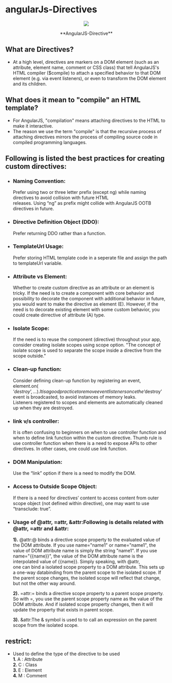 # angularJs-Directives

<p align="center">
    <img  src="https://blog.semaphore-software.com/wp-content/uploads/2015/08/3-Ways-to-Master-Angular-js-Directives.jpg?136c6e">
  <p align="center">**AngularJS-Directive**</p>
</p>

## What are Directives?
- At a high level, directives are markers on a DOM element (such as an attribute, element name, comment or CSS class) 
  that tell AngularJS's HTML compiler ($compile) to attach a specified behavior to that DOM element 
  (e.g. via event listeners), or even to transform the DOM element and its children.

## What does it mean to "compile" an HTML template? 
- For AngularJS, "compilation" means attaching directives to the HTML to make it interactive.
- The reason we use the term "compile" is that the recursive process of attaching directives mirrors the process of compiling source code   in compiled programming languages.

## Following is listed the best practices for creating custom directives:
- ### Naming Convention: 
  Prefer using two or three letter prefix (except ng) while naming directives to avoid collision with future HTML   
  releases. Using “ng” as prefix might collide with AngularJS OOTB directives in future.

- ### Directive Definition Object (DDO): 
  Prefer returning DDO rather than a function.

- ### TemplateUrl Usage: 
  Prefer storing HTML template code in a seperate file and assign the path to templateUrl variable.

- ### Attribute vs Element: 
  Whether to create custom directive as an attribute or an element is tricky. 
  If the need is to create a component with core behavior and possibility to decorate the component with additional behavior in future,     you would want to make the directive as element (E). However, if the need is to decorate existing element with some custom behavior,
  you could create dirrective of attribute (A) type.

- ### Isolate Scope:
   If the need is to reuse the component (directive) throughout your app, 
   consider creating isolate scopes using scope option. 
   "The concept of isolate scope is used to separate the scope inside a directive from the scope outside."
   
- ### Clean-up function:
  Consider defining clean-up function by registering an event, element.on( ‘$destroy’, …). 
  It is a good practice to remove event listeners once the ‘$destroy’ event is broadcasted, to avoid instances of memory leaks.   
  Listeners registered to scopes and elements are automatically cleaned up when they are destroyed.
  
- ### link v/s controller:
  It is often confusing to beginners on when to use controller function and when to define link function within the custom directive. 
  Thumb rule is use controller function when there is a need to expose APIs to other directives.
  In other cases, one could use link function.
  
- ### DOM Manipulation:
  Use the “link” option if there is a need to modify the DOM.

- ### Access to Outside Scope Object:
  If there is a need for directives’ content to access content from outer scope object (not defined within directive), 
  one may want to use “transclude: true”.
  
- ### Usage of @attr, =attr, &attr:Following is details related with @attr, =attr and &attr:
  <b>1).</b> @attr:@ binds a directive scope property to the evaluated value of the DOM attribute. 
  If you use name="name1" or name="name1", the value of DOM attribute name is simply the string "name1". 
  If you use name="{{name}}", the value of the DOM attribute name is the interpolated value of {{name}}. Simply speaking, with @attr,   
  one can bind a isolated scope property to a DOM attribute. This sets up a one-way databinding from the parent scope to the isolated 
  scope. If the parent scope changes, the isolated scope will reflect that change, but not the other way around.

  <b>2).</b> =attr:= binds a directive scope property to a parent scope property. 
  So with =, you use the parent scope property name as the value of the DOM attribute.
  And if isolated scope property changes, then it will update the property that exists in parent scope.

  <b>3).</b> &attr:The & symbol is used to to call an expression on the parent scope from the isolated scope.

## restrict:
- Used to define the type of the directive to be used<br/>
  <b>1. </b>  A : Attribute<br>
  <b>2. </b>  C : Class<br>
  <b>3. </b>  E : Element<br>
  <b>4. </b>  M : Comment<br>
